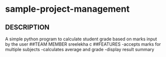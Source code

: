 # sample-project-management
## DESCRIPTION
A simple python program to calculate student grade based on marks input by the user
##TEAM MEMBER
sreelekha c
##FEATURES
-accepts marks for multiple subjects 
-calculates average and grade
-display result summary
